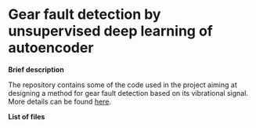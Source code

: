 # Gear fault detection by unsupervised deep learning of autoencoder

<b>Brief description</b>


The repository contains some of the code used in the project aiming at designing a method for gear fault detection based on its vibrational signal. More details can be found <a href="https://mbatsch.github.io/portfolio/autoencoder.html" target="_blank">here</a>.

<b>List of files</b>



